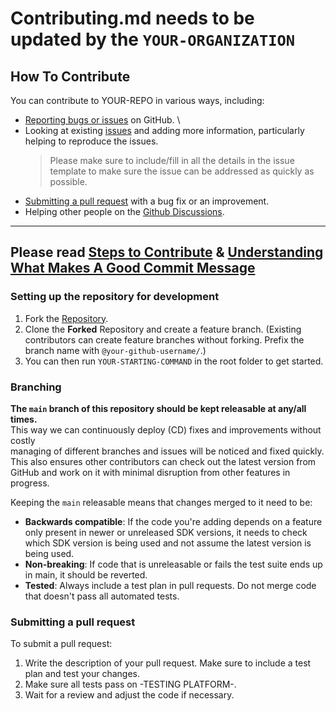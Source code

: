 # **Contributing.md** needs to be updated by the **`YOUR-ORGANIZATION`**

## How To Contribute

You can contribute to YOUR-REPO in various ways, including:

- [Reporting bugs or issues][reporting-issues] on GitHub. \
- Looking at existing [issues] and adding more information, particularly helping to reproduce the issues.
  > Please make sure to include/fill in all the details in the issue template to make sure the issue can be addressed as quickly as possible.
- [Submitting a pull request]([contributing-guide]#submitting-a-pull-request) with a bug fix or an improvement.
- Helping other people on the [Github Discussions][discussions].

<!-- - [Submitting improvements to the documentation][wiki]. Updates, enhancements, new guides, spelling fixes... -->

---

## Please read [Steps to Contribute][steps-to-contribute] & [Understanding What Makes A Good Commit Message][understanding-good-commit-message]

### Setting up the repository for development

1. Fork the [Repository][repo].
2. Clone the **Forked** Repository and create a feature branch.
   (Existing contributors can create feature branches without forking. Prefix the branch name with `@your-github-username/`.)
3. You can then run `YOUR-STARTING-COMMAND` in the root folder to get started.

### Branching

**The `main` branch of this repository should be kept releasable at any/all times.** \
This way we can continuously deploy (CD) fixes and improvements without costly \
managing of different branches and issues will be noticed and fixed quickly. \
This also ensures other contributors can check out the latest version from \
GitHub and work on it with minimal disruption from other features in progress.

Keeping the `main` releasable means that changes merged to it need to be:

- **Backwards compatible**: If the code you're adding depends on a feature only present in newer or unreleased SDK versions, it needs to check which SDK version is being used and not assume the latest version is being used.
- **Non-breaking**: If code that is unreleasable or fails the test suite ends up in main, it should be reverted.
- **Tested**: Always include a test plan in pull requests. Do not merge code that doesn't pass all automated tests.

<!--
## Available Scripts

### Learn More

## :rocket: Deployment
-->

### Submitting a pull request

To submit a pull request:

1. Write the description of your pull request. Make sure to include a test plan and test your changes.
2. Make sure all tests pass on -TESTING PLATFORM-. <!-- CircleCI. -->
3. Wait for a review and adjust the code if necessary.

<!-- Definitions/Links -->

<!-- External Based -->

[cs]: https://codesandbox.io
[rubberduck]: https://rubberduckdebugging.com
[understanding-good-commit-message]: https://chris.beams.io/posts/git-commit
[xy]: https://meta.stackexchange.com/questions/66377/what-is-the-xy-problem/66378#66378
[minimal, reproducible example]: https://stackoverflow.com/help/minimal-reproducible-example
[steps-to-contribute]: https://www.dataschool.io/how-to-contribute-on-github/#gettingstarted

<!-- Repo Based -->

[author]: https://YOUR-Domain.com
[repo]: https://github.com/YOUR-ORGANIZATION/YOUR-REPO

[wiki]: [repo]/wiki
[discussions]: [repo]/discussions
[curr-branch]: [repo]/blob/main
[.github]: [curr-branch]/.github

[license]: [.github]/LICENSE
[support-docs]: [.github]/Support.md
[code-of-conduct]: [.github]/Code-of-conduct.md
[contributing-guide]: [.github]/Contributing.md

<!-- [ideas]: https://github.com/YOUR-ORGANIZATION/ideas -->

[search-github-issues]: https://github.com/type=Issues&search?q=user%3AYOUR-ORGANIZATION
[issues]: https://github.com/YOUR-ORGANIZATION/YOUR-REPO/issues
[reporting-issues]: [issues]/new

<!-- Definitions/Links END -->
